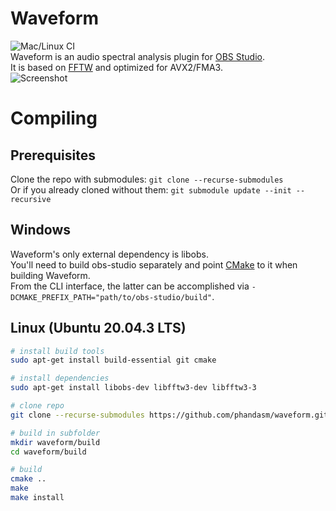 # Waveform
![Mac/Linux CI](https://github.com/phandasm/waveform/actions/workflows/main.yml/badge.svg?event=push)  
Waveform is an audio spectral analysis plugin for [OBS Studio](https://obsproject.com/).  
It is based on [FFTW](https://www.fftw.org/) and optimized for AVX2/FMA3.  
![Screenshot](https://i.imgur.com/y40gfQB.png)

# Compiling
## Prerequisites
Clone the repo with submodules: `git clone --recurse-submodules`  
Or if you already cloned without them: `git submodule update --init --recursive`

## Windows
Waveform's only external dependency is libobs.  
You'll need to build obs-studio separately and point [CMake](https://cmake.org/) to it when building Waveform.  
From the CLI interface, the latter can be accomplished via `-DCMAKE_PREFIX_PATH="path/to/obs-studio/build"`.

## Linux (Ubuntu 20.04.3 LTS)
```bash
# install build tools
sudo apt-get install build-essential git cmake

# install dependencies
sudo apt-get install libobs-dev libfftw3-dev libfftw3-3

# clone repo
git clone --recurse-submodules https://github.com/phandasm/waveform.git

# build in subfolder
mkdir waveform/build
cd waveform/build

# build
cmake ..
make
make install
```
